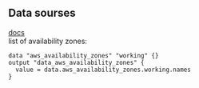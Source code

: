 ## Data sourses
[docs](https://registry.terraform.io/providers/hashicorp/aws/latest/docs/data-sources/availability_zones)  
list of availability zones:
```
data "aws_availability_zones" "working" {}
output "data_aws_availability_zones" {
  value = data.aws_availability_zones.working.names
}
```
